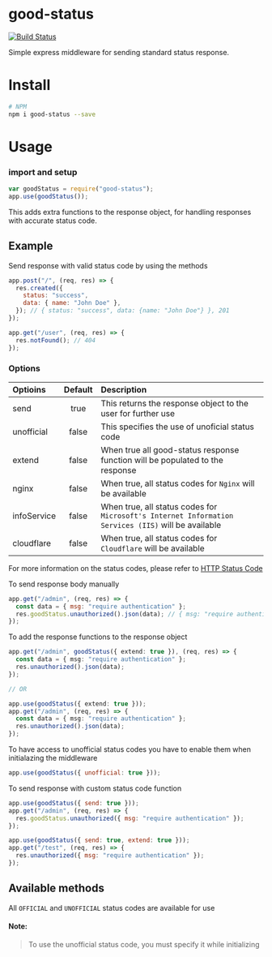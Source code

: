 # good-status

[![Build Status](https://travis-ci.com/micaiah-effiong/good-status.svg?branch=main)](https://travis-ci.com/micaiah-effiong/good-status)

Simple express middleware for sending standard status response.

# Install

```bash
# NPM
npm i good-status --save
```

# Usage

### import and setup

```js
var goodStatus = require("good-status");
app.use(goodStatus());
```

This adds extra functions to the response object, for handling responses with accurate status code.

## Example

Send response with valid status code by using the methods

```js
app.post("/", (req, res) => {
  res.created({
    status: "success",
    data: { name: "John Doe" },
  }); // { status: "success", data: {name: "John Doe"} }, 201
});

app.get("/user", (req, res) => {
  res.notFound(); // 404
});
```

### Options

| Optioins    | Default | Description                                                                                         |
| :---------- | :-----: | :-------------------------------------------------------------------------------------------------- |
| send        |  true   | This returns the response object to the user for further use                                        |
| unofficial  |  false  | This specifies the use of unoficial status code                                                     |
| extend      |  false  | When true all good-status response function will be populated to the response                       |
| nginx       |  false  | When true, all status codes for `Nginx` will be available                                           |
| infoService |  false  | When true, all status codes for `Microsoft's Internet Information Services (IIS)` will be available |
| cloudflare  |  false  | When true, all status codes for `Cloudflare` will be available                                      |

For more information on the status codes, please refer to [HTTP Status Code](https://en.wikipedia.org/wiki/List_of_HTTP_status_codes)

To send response body manually

```js
app.get("/admin", (req, res) => {
  const data = { msg: "require authentication" };
  res.goodStatus.unauthorized().json(data); // { msg: "require authentication" }, 401
});
```

To add the response functions to the response object

```ts
app.get("/admin", goodStatus({ extend: true }), (req, res) => {
  const data = { msg: "require authentication" };
  res.unauthorized().json(data);
});

// OR

app.use(goodStatus({ extend: true }));
app.get("/admin", (req, res) => {
  const data = { msg: "require authentication" };
  res.unauthorized().json(data);
});
```

To have access to unofficial status codes you have to enable them when initialazing the middleware

```js
app.use(goodStatus({ unofficial: true }));
```

To send response with custom status code function

```js
app.use(goodStatus({ send: true }));
app.get("/admin", (req, res) => {
  res.goodStatus.unauthorized({ msg: "require authentication" });
});

app.use(goodStatus({ send: true, extend: true }));
app.get("/test", (req, res) => {
  res.unauthorized({ msg: "require authentication" });
});
```

## Available methods

All `OFFICIAL` and `UNOFFICIAL` status codes are available for use

#### Note:

> To use the unofficial status code, you must specify it while initializing
